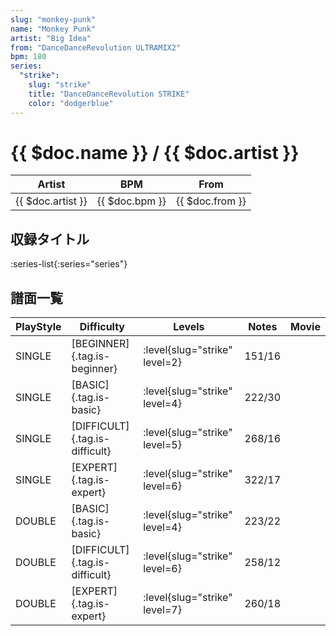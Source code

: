 ```yaml
---
slug: "monkey-punk"
name: "Monkey Punk"
artist: "Big Idea"
from: "DanceDanceRevolution ULTRAMIX2"
bpm: 180
series:
  "strike":
    slug: "strike"
    title: "DanceDanceRevolution STRIKE"
    color: "dodgerblue"
---
```


# {{ $doc.name }} / {{ $doc.artist }}

|Artist|BPM|From|
|------|---|----|
|{{ $doc.artist }}|{{ $doc.bpm }}|{{ $doc.from }}|

## 収録タイトル

:series-list{:series="series"}

## 譜面一覧

|PlayStyle|Difficulty|Levels|Notes|Movie|
|---------|----------|------|-----|-----|
|SINGLE|[BEGINNER]{.tag.is-beginner}|:level{slug="strike" level=2}|151/16||
|SINGLE|[BASIC]{.tag.is-basic}|:level{slug="strike" level=4}|222/30||
|SINGLE|[DIFFICULT]{.tag.is-difficult}|:level{slug="strike" level=5}|268/16||
|SINGLE|[EXPERT]{.tag.is-expert}|:level{slug="strike" level=6}|322/17||
|DOUBLE|[BASIC]{.tag.is-basic}|:level{slug="strike" level=4}|223/22||
|DOUBLE|[DIFFICULT]{.tag.is-difficult}|:level{slug="strike" level=6}|258/12||
|DOUBLE|[EXPERT]{.tag.is-expert}|:level{slug="strike" level=7}|260/18||

